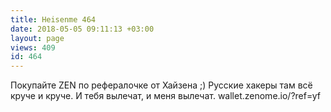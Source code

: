 ```yaml
---
title: Heisenme 464
date: 2018-05-05 09:11:13 +03:00
layout: page
views: 409
id: 464
---
```


Покупайте ZEN по рефералочке от Хайзена ;) Русские хакеры там всё круче и круче. И тебя вылечат, и меня вылечат. wallet.zenome.io/?ref=yf


